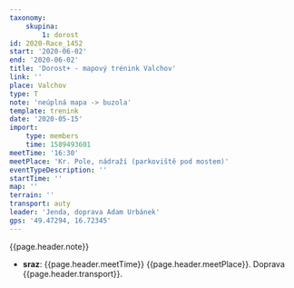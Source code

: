 ```yaml
---
taxonomy:
    skupina:
        1: dorost
id: 2020-Race_1452
start: '2020-06-02'
end: '2020-06-02'
title: 'Dorost+ - mapový trénink Valchov'
link: ''
place: Valchov
type: T
note: 'neúplná mapa -> buzola'
template: trenink
date: '2020-05-15'
import:
    type: members
    time: 1589493601
meetTime: '16:30'
meetPlace: 'Kr. Pole, nádraží (parkoviště pod mostem)'
eventTypeDescription: ''
startTime: ''
map: ''
terrain: ''
transport: auty
leader: 'Jenda, doprava Adam Urbánek'
gps: '49.47294, 16.72345'
---
```

{{page.header.note}}
* **sraz**: {{page.header.meetTime}} {{page.header.meetPlace}}. Doprava {{page.header.transport}}.
